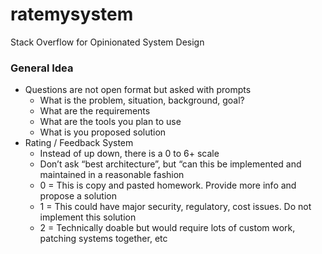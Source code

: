 # ratemysystem
Stack Overflow for Opinionated System Design

### General Idea
- Questions are not open format but asked with prompts
  - What is the problem, situation, background, goal?
  - What are the requirements
  - What are the tools you plan to use
  - What is you proposed solution
- Rating / Feedback System
  - Instead of up down, there is a 0 to 6+ scale
  - Don’t ask “best architecture”, but “can this be implemented and maintained in a reasonable fashion
  - 0 = This is copy and pasted homework. Provide more info and propose a solution
  - 1 = This could have major security, regulatory, cost issues. Do not implement this solution
  - 2 = Technically doable but would require lots of custom work, patching systems together, etc
